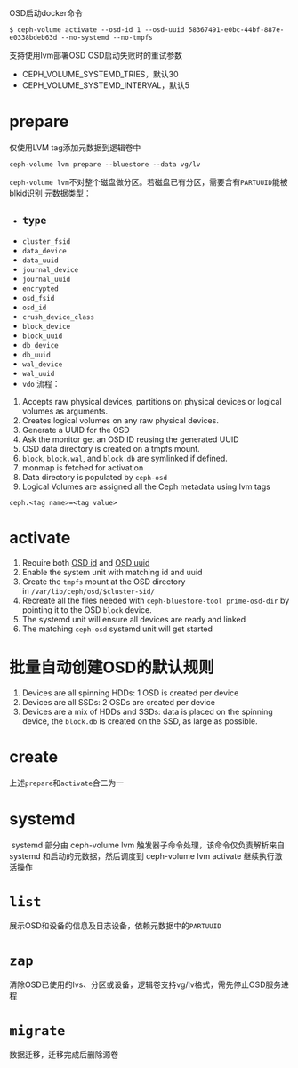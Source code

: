 OSD启动docker命令
```
$ ceph-volume activate --osd-id 1 --osd-uuid 58367491-e0bc-44bf-887e-e0338bdeb63d --no-systemd --no-tmpfs
```
支持使用lvm部署OSD
OSD启动失败时的重试参数
- CEPH_VOLUME_SYSTEMD_TRIES，默认30
- CEPH_VOLUME_SYSTEMD_INTERVAL，默认5
# prepare
仅使用LVM tag添加元数据到逻辑卷中
```
ceph-volume lvm prepare --bluestore --data vg/lv
```
`ceph-volume lvm`不对整个磁盘做分区。若磁盘已有分区，需要含有`PARTUUID`能被blkid识别
元数据类型：
- ## `type`
- `cluster_fsid`
- `data_device`
- `data_uuid`
- `journal_device`
- `journal_uuid`
- `encrypted`    
- `osd_fsid`    
- `osd_id`    
- `crush_device_class`
- `block_device`    
- `block_uuid`    
- `db_device`    
- `db_uuid`    
- `wal_device`    
- `wal_uuid`
- `vdo`
流程：
1. Accepts raw physical devices, partitions on physical devices or logical volumes as arguments.    
2. Creates logical volumes on any raw physical devices.    
3. Generate a UUID for the OSD    
4. Ask the monitor get an OSD ID reusing the generated UUID    
5. OSD data directory is created on a tmpfs mount.    
6. `block`, `block.wal`, and `block.db` are symlinked if defined.    
7. monmap is fetched for activation    
8. Data directory is populated by `ceph-osd`    
9. Logical Volumes are assigned all the Ceph metadata using lvm tags
```
ceph.<tag name>=<tag value>
```
# activate
1. Require both [OSD id](https://docs.ceph.com/en/reef/glossary/#term-OSD-ID) and [OSD uuid](https://docs.ceph.com/en/reef/glossary/#term-OSD-UUID)
2. Enable the system unit with matching id and uuid    
3. Create the `tmpfs` mount at the OSD directory in `/var/lib/ceph/osd/$cluster-$id/`    
4. Recreate all the files needed with `ceph-bluestore-tool prime-osd-dir` by pointing it to the OSD `block` device.
5. The systemd unit will ensure all devices are ready and linked    
6. The matching `ceph-osd` systemd unit will get started
# 批量自动创建OSD的默认规则
1. Devices are all spinning HDDs: 1 OSD is created per device
2. Devices are all SSDs: 2 OSDs are created per device
3. Devices are a mix of HDDs and SSDs: data is placed on the spinning device, the `block.db` is created on the SSD, as large as possible.
# create
上述`prepare`和`activate`合二为一
# systemd
 systemd 部分由 ceph-volume lvm 触发器子命令处理，该命令仅负责解析来自 systemd 和启动的元数据，然后调度到 ceph-volume lvm activate 继续执行激活操作
# `list`
展示OSD和设备的信息及日志设备，依赖元数据中的`PARTUUID`
# `zap`
清除OSD已使用的lvs、分区或设备，逻辑卷支持vg/lv格式，需先停止OSD服务进程
# `migrate`
数据迁移，迁移完成后删除源卷